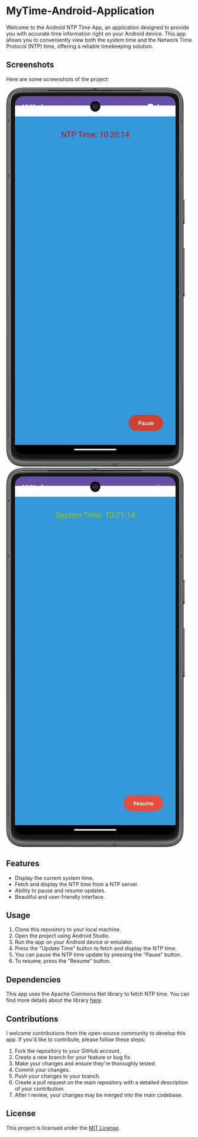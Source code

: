 # MyTime-Android-Application


Welcome to the Android NTP Time App, an application designed to provide you with accurate time information right on your Android device. This app allows you to conveniently view both the system time and the Network Time Protocol (NTP) time, offering a reliable timekeeping solution.

## Screenshots

Here are some screenshots of the project:

![Screenshot 1](https://github.com/GoranMarjanovic90/MyTime-Android-Application/blob/main/Screenshots/Screenshot_20231102_102055.png)
![Screenshot 2](https://github.com/GoranMarjanovic90/MyTime-Android-Application/blob/main/Screenshots/Screenshot_20231102_102125.png)

## Features

- Display the current system time.
- Fetch and display the NTP time from a NTP server.
- Ability to pause and resume updates.
- Beautiful and user-friendly interface.

## Usage

1. Clone this repository to your local machine.
2. Open the project using Android Studio.
3. Run the app on your Android device or emulator.
4. Press the "Update Time" button to fetch and display the NTP time.
5. You can pause the NTP time update by pressing the "Pause" button.
6. To resume, press the "Resume" button.

## Dependencies

This app uses the Apache Commons Net library to fetch NTP time. You can find more details about the library [here](https://commons.apache.org/proper/commons-net/).

## Contributions

I welcome contributions from the open-source community to develop this app. If you'd like to contribute, please follow these steps:

1. Fork the repository to your GitHub account.
2. Create a new branch for your feature or bug fix.
3. Make your changes and ensure they're thoroughly tested.
4. Commit your changes.
5. Push your changes to your branch.
6. Create a pull request on the main repository with a detailed description of your contribution.
7. After I review, your changes may be merged into the main codebase.

## License

This project is licensed under the [MIT License](LICENSE.md).

